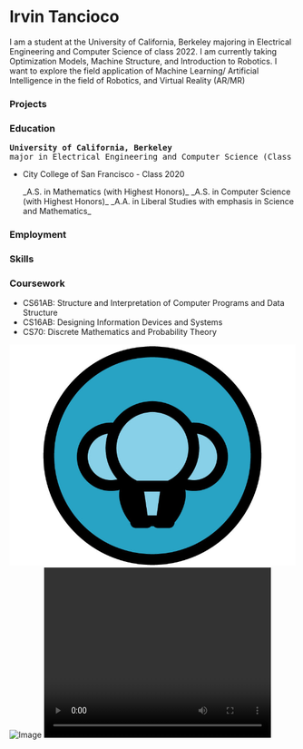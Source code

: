 # Irvin Tancioco

I am a student at the University of California, Berkeley majoring in Electrical Engineering and Computer Science of class 2022. I am currently taking Optimization Models, Machine Structure, and Introduction to Robotics. I want to explore the field application of Machine Learning/ Artificial Intelligence in the field of Robotics, and Virtual Reality (AR/MR)

### Projects

### Education

<pre>
<b>University of California, Berkeley</b>
major in Electrical Engineering and Computer Science (Class 2022)
</pre>
- City College of San Francisco  -  Class 2020
<ul>
  _A.S. in Mathematics (with Highest Honors)_
  _A.S. in Computer Science (with Highest Honors)_
  _A.A. in Liberal Studies with emphasis in Science and Mathematics_
</ul>

### Employment
### Skills
### Coursework
- CS61AB: Structure and Interpretation of Computer Programs and Data Structure
- CS16AB: Designing Information Devices and Systems 
- CS70: Discrete Mathematics and Probability Theory


![Image](logo-3.jpg)
![Image](bg.gif)
<video src="https://www.youtube.com/watch?v=3LopI4YeC4I" width="400" height="300">youbute
